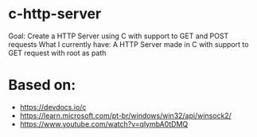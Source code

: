 # c-http-server
Goal: Create a HTTP Server using C with support to GET and POST requests
What I currently have: A HTTP Server made in C with support to GET request with root as path

# Based on:
- https://devdocs.io/c
- https://learn.microsoft.com/pt-br/windows/win32/api/winsock2/
- https://www.youtube.com/watch?v=qlymbA0tDMQ

